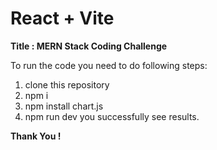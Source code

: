 # React + Vite
**Title : MERN Stack Coding Challenge**

To run the code you need to do following steps:
1. clone this repository
2. npm i
3. npm install chart.js
4. npm run dev
you successfully see results.

**Thank You !**
